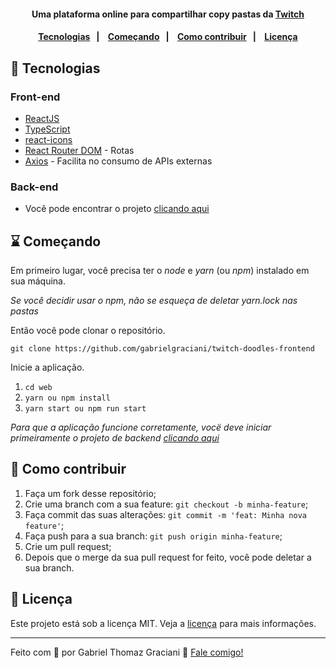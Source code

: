 <h4 align="center">
    Uma plataforma online para compartilhar copy pastas da <a href="https://www.twitch.tv">Twitch</a>
<h4>

<p align="center">
    <a href="#-tecnologias">Tecnologias</a>&nbsp;&nbsp;&nbsp;|&nbsp;&nbsp;&nbsp;
    <a href="#-começando">Começando</a>&nbsp;&nbsp;&nbsp;|&nbsp;&nbsp;&nbsp;
    <a href="#-como-contribuir">Como contribuir</a>&nbsp;&nbsp;&nbsp;|&nbsp;&nbsp;&nbsp;
    <a href="#-licença">Licença</a>
</p>

## 🚀 Tecnologias

### Front-end

- [ReactJS](https://pt-br.reactjs.org/)
- [TypeScript](https://www.typescriptlang.org/)
- [react-icons](https://react-icons.github.io/react-icons/)
- [React Router DOM](https://reactrouter.com/web/guides/quick-start) - Rotas
- [Axios](https://github.com/axios/axios) - Facilita no consumo de APIs externas

### Back-end

- Você pode encontrar o projeto <a href="https://github.com/gabrielgraciani/twitch-doodles-backend" target="_blank">clicando aqui</a>

## ⌛ Começando

Em primeiro lugar, você precisa ter o *node* e *yarn* (ou *npm*) instalado em sua máquina.

*Se você decidir usar o npm, não se esqueça de deletar yarn.lock nas pastas*

Então você pode clonar o repositório.

`git clone https://github.com/gabrielgraciani/twitch-doodles-frontend`

Inicie a aplicação.

1. `cd web`
2. `yarn ou npm install`
3. `yarn start ou npm run start`


*Para que a aplicação funcione corretamente, vocë deve iniciar primeiramente o projeto de backend <a href="https://github.com/gabrielgraciani/twitch-doodles-backend" target="_blank">clicando aqui</a>*

## 🤔 Como contribuir

1. Faça um fork desse repositório;
2. Crie uma branch com a sua feature: `git checkout -b minha-feature`;
3. Faça commit das suas alterações: `git commit -m 'feat: Minha nova feature'`;
4. Faça push para a sua branch: `git push origin minha-feature`;
5. Crie um pull request;
6. Depois que o merge da sua pull request for feito, você pode deletar a sua branch.

## 📝 Licença

Este projeto está sob a licença MIT. Veja a [licença](LICENSE) para mais informações.

---

Feito com 💟 por Gabriel Thomaz Graciani 👋 [Fale comigo!](https://www.linkedin.com/in/gabriel-thomaz-graciani-98400b166/)

